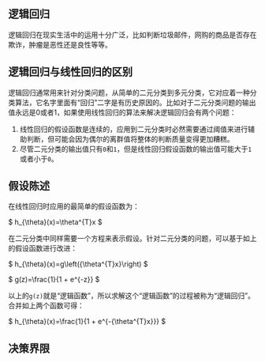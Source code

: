 ## 逻辑回归

逻辑回归在现实生活中的运用十分广泛，比如判断垃圾邮件，网购的商品是否存在欺诈，肿瘤是恶性还是良性等等。

## 逻辑回归与线性回归的区别

逻辑回归通常用来针对分类问题，从简单的二元分类到多元分类，它对应着一种分类算法，它名字里面有“回归”二字是有历史原因的。比如对于二元分类问题的输出值永远是0或者1，如果使用线性回归的算法来解决逻辑回归会有两个问题：

1. 线性回归的假设函数是连续的，应用到二元分类时必然需要通过阈值来进行辅助判断，但可能会因为偶尔的离群值将整体的判断质量变得更加糟糕。
2. 尽管二元分类的输出值只有`0`和`1`，但是线性回归假设函数的输出值可能大于`1`或者小于`0`。

## 假设陈述

在线性回归时应用的最简单的假设函数为：

$ h_{\theta}(x)=\theta^{T}x $

在二元分类中同样需要一个方程来表示假设。针对二元分类的问题，可以基于如上的假设函数进行改进：

$ h_{\theta}(x)=g\left({\theta^{T}x}\right) $

$ g(z)=\frac{1}{1 + e^{-z}} $

以上的`g(z)`就是“逻辑函数”，所以求解这个“逻辑函数”的过程被称为“逻辑回归”。合并如上两个函数可得：

$ h_{\theta}(x)=\frac{1}{1 + e^{-{\theta^{T}x}}} $

## 决策界限

